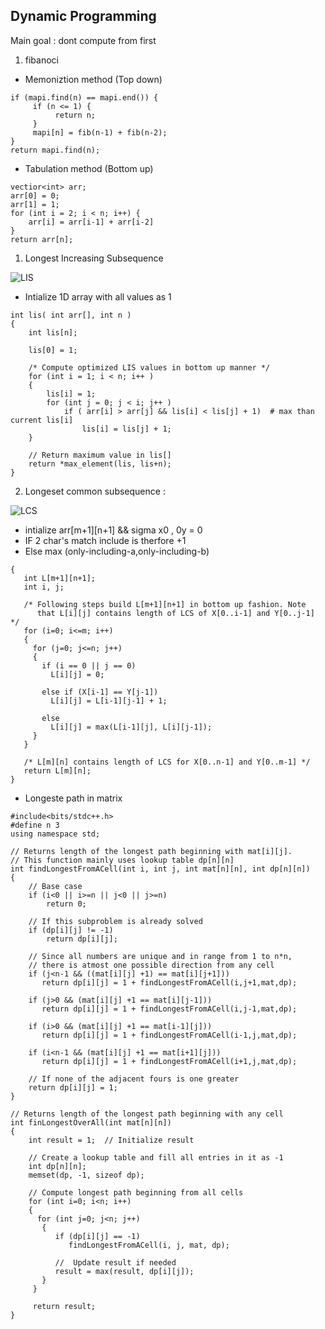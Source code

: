## Dynamic Programming

Main goal : dont compute from first 

1) fibanoci 

* Memoniztion method (Top down)

```
if (mapi.find(n) == mapi.end()) {
     if (n <= 1) {
          return n;
     }
     mapi[n] = fib(n-1) + fib(n-2);
}
return mapi.find(n);
```

* Tabulation method (Bottom up)

```
vectior<int> arr;
arr[0] = 0;
arr[1] = 1;
for (int i = 2; i < n; i++) {
    arr[i] = arr[i-1] + arr[i-2]
}
return arr[n];
```


1) Longest Increasing Subsequence

![LIS](https://github.com/sivaramaaa/CCI/blob/master/images/Screenshot%20from%202018-11-11%2022-08-30.png)


* Intialize 1D array with all values as 1

```
int lis( int arr[], int n )  
{  
    int lis[n]; 
   
    lis[0] = 1;    
  
    /* Compute optimized LIS values in bottom up manner */
    for (int i = 1; i < n; i++ )  
    { 
        lis[i] = 1; 
        for (int j = 0; j < i; j++ )   
            if ( arr[i] > arr[j] && lis[i] < lis[j] + 1)  # max than current lis[i]
                lis[i] = lis[j] + 1;  
    } 
  
    // Return maximum value in lis[] 
    return *max_element(lis, lis+n); 
}  
```
2) Longeset common subsequence :

![LCS](https://github.com/sivaramaaa/CCI/blob/master/images/Screenshot%20from%202018-11-11%2023-43-12.png)

* intialize arr[m+1][n+1]  && sigma x0 , 0y = 0 
* IF 2 char's match include is therfore +1
* Else max (only-including-a,only-including-b)

```
{ 
   int L[m+1][n+1]; 
   int i, j; 
   
   /* Following steps build L[m+1][n+1] in bottom up fashion. Note  
      that L[i][j] contains length of LCS of X[0..i-1] and Y[0..j-1] */
   for (i=0; i<=m; i++) 
   { 
     for (j=0; j<=n; j++) 
     { 
       if (i == 0 || j == 0) 
         L[i][j] = 0; 
   
       else if (X[i-1] == Y[j-1]) 
         L[i][j] = L[i-1][j-1] + 1; 
   
       else
         L[i][j] = max(L[i-1][j], L[i][j-1]); 
     } 
   } 
     
   /* L[m][n] contains length of LCS for X[0..n-1] and Y[0..m-1] */
   return L[m][n]; 
} 
```


* Longeste path in matrix 

```
#include<bits/stdc++.h> 
#define n 3 
using namespace std; 
  
// Returns length of the longest path beginning with mat[i][j]. 
// This function mainly uses lookup table dp[n][n] 
int findLongestFromACell(int i, int j, int mat[n][n], int dp[n][n]) 
{ 
    // Base case 
    if (i<0 || i>=n || j<0 || j>=n) 
        return 0; 
  
    // If this subproblem is already solved 
    if (dp[i][j] != -1) 
        return dp[i][j]; 
  
    // Since all numbers are unique and in range from 1 to n*n, 
    // there is atmost one possible direction from any cell 
    if (j<n-1 && ((mat[i][j] +1) == mat[i][j+1])) 
       return dp[i][j] = 1 + findLongestFromACell(i,j+1,mat,dp); 
  
    if (j>0 && (mat[i][j] +1 == mat[i][j-1])) 
       return dp[i][j] = 1 + findLongestFromACell(i,j-1,mat,dp); 
  
    if (i>0 && (mat[i][j] +1 == mat[i-1][j])) 
       return dp[i][j] = 1 + findLongestFromACell(i-1,j,mat,dp); 
  
    if (i<n-1 && (mat[i][j] +1 == mat[i+1][j])) 
       return dp[i][j] = 1 + findLongestFromACell(i+1,j,mat,dp); 
  
    // If none of the adjacent fours is one greater 
    return dp[i][j] = 1; 
} 
  
// Returns length of the longest path beginning with any cell 
int finLongestOverAll(int mat[n][n]) 
{ 
    int result = 1;  // Initialize result 
  
    // Create a lookup table and fill all entries in it as -1 
    int dp[n][n]; 
    memset(dp, -1, sizeof dp); 
  
    // Compute longest path beginning from all cells 
    for (int i=0; i<n; i++) 
    { 
      for (int j=0; j<n; j++) 
       { 
          if (dp[i][j] == -1) 
             findLongestFromACell(i, j, mat, dp); 
  
          //  Update result if needed 
          result = max(result, dp[i][j]); 
       } 
     } 
  
     return result; 
} 
```
